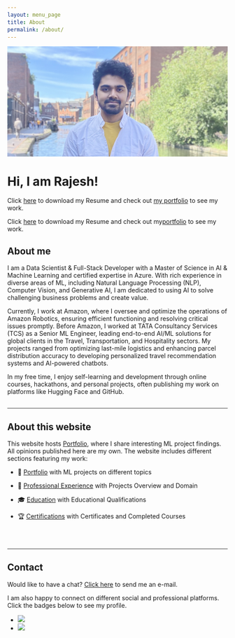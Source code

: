 ```yaml
---
layout: menu_page
title: About
permalink: /about/
---
```


<meta charset="UTF-8">

<div class="container">
  <div style="width:100%;height:0; padding-top:50%; overflow: hidden; position:relative;">
    <img src="../images/menu/fig_rajesh_about.png" style="width:100%; opacity:0.8; position:absolute; top:0; left:0">
  </div>  
  <div class="content">
    <h1>Hi, I am Rajesh!</h1>
    <p><span class="cover-desc" style="color:var(--page-desc-color)">Click <a href="http://127.0.0.1:4000/cv.pdf">here</a> to download my Resume and check out <a href="http://127.0.0.1:4000/portfolio/">my portfolio</a> to see my work.</span></p>
  </div>
</div>

<p>
<span class="page-desc">Click <a href="http://127.0.0.1:4000/cv.pdf">here</a> to download my Resume and check out my<a href="http://127.0.0.1:4000/portfolio/">portfolio</a> to see my work.</span>
</p>


<!----------------------------------------------------------------------------->
## About me

I am a Data Scientist & Full-Stack Developer with a Master of Science in AI & Machine Learning and certified expertise in Azure. With rich experience in diverse areas of ML, including Natural Language Processing (NLP), Computer Vision, and Generative AI, I am dedicated to using AI to solve challenging business problems and create value.

Currently, I work at Amazon, where I oversee and optimize the operations of Amazon Robotics, ensuring efficient functioning and resolving critical issues promptly. Before Amazon, I worked at TATA Consultancy Services (TCS) as a Senior ML Engineer, leading end-to-end AI/ML solutions for global clients in the Travel, Transportation, and Hospitality sectors. My projects ranged from optimizing last-mile logistics and enhancing parcel distribution accuracy to developing personalized travel recommendation systems and AI-powered chatbots.

In my free time, I enjoy self-learning and development through online courses, hackathons, and personal projects, often publishing my work on platforms like Hugging Face and GitHub.

<!-- <button class="btn" onclick="window.open('http://127.0.0.1:4000/cv.pdf')"><i class="fas fa-download"></i>  Curriculum Vitae</button> -->

<hr style="height:1px; visibility:hidden;" />
<hr style="height:1px;border-width:0;color:rgb(50,50,50);background-color:rgb(50,50,50)">

<!----------------------------------------------------------------------------->
## About this website

This website hosts [Portfolio](http://127.0.0.1:4000/portfolio/), where I share interesting ML project findings. All opinions published here are my own. The website includes different sections featuring my work:

- &#128193; [Portfolio](http://127.0.0.1:4000/portfolio/) with ML projects on different topics

- &#128188; [Professional Experience](http://127.0.0.1:4000/experience/) with Projects Overview and Domain

- &#127891; [Education](http://127.0.0.1:4000/education/) with Educational Qualifications

- &#127942; [Certifications](http://127.0.0.1:4000/certifications/) with Certificates and Completed Courses

<!-- - &#128483; [tech talks](http://127.0.0.1:4000/talks/) with links to presentation slides and talk videos -->
<!-- - &#128218; [ML publications](http://127.0.0.1:4000/papers/) with paper abstracts and full-text PDFs -->
<!-- - &#129351; [Kaggle solutions](http://127.0.0.1:4000/kaggle/) with links to code and write-ups -->

<br>

<hr style="height:1px; visibility:hidden;" />
<hr style="height:1px;border-width:0;color:rgb(50,50,50);background-color:rgb(50,50,50)">


<!----------------------------------------------------------------------------->
## Contact

Would like to have a chat? <a href="mailto:vrajeshkanna@icloud.com">Click here</a> to send me an e-mail.

I am also happy to connect on different social and professional platforms. Click the badges below to see my profile.

<div class="social-links" align = "left">
  <ul class = "badge-list">
    <li><a href="https://www.linkedin.com/in/vrajeshtrichy/"><img src="https://img.shields.io/badge/-LinkedIn-306EA8?style=flat&logo=Linkedin&logoColor=white&link=https://www.linkedin.com/in/vrajeshtrichy/"/></a></li>
    <li><a href="https://github.com/vrajeshtrichy"><img src="https://img.shields.io/badge/-GitHub-2F2F2F?style=flat&logo=github&logoColor=white&link=https://github.com/vrajeshtrichy"/></a></li>
  </ul>
</div>
